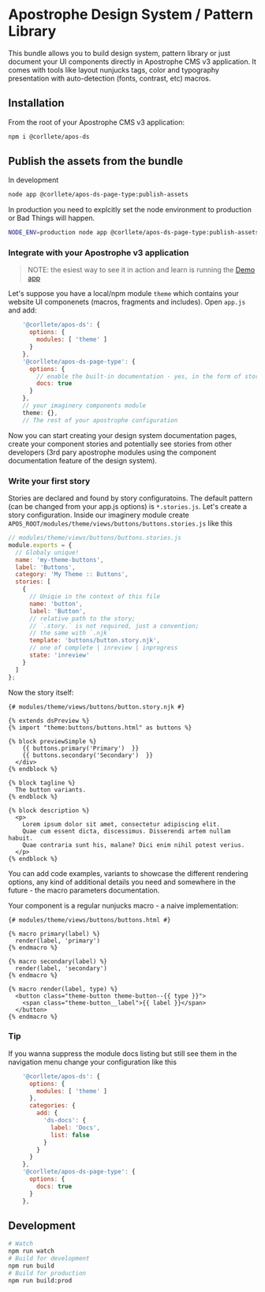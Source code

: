 # Apostrophe Design System / Pattern Library

This bundle allows you to build design system, pattern library or just document your UI components directly in Apostrophe CMS v3 application. It comes with tools like layout nunjucks tags, color and typography presentation with auto-detection (fonts, contrast, etc) macros.

## Installation

From the root of your Apostrophe CMS v3 application:

```sh
npm i @corllete/apos-ds
```

## Publish the assets from the bundle

In development
```sh
node app @corllete/apos-ds-page-type:publish-assets
```

In production you need to explcitly set the node environment to production or Bad Things will happen.
```sh
NODE_ENV=production node app @corllete/apos-ds-page-type:publish-assets
```

### Integrate with your Apostrophe v3 application

> NOTE: the esiest way to see it in action and learn is running the [Demo app](https://github.com/corllete/apos-ds)

Let's suppose you have a local/npm module `theme` which contains your website UI componenets (macros, fragments and includes).
Open `app.js` and add:
```js
    '@corllete/apos-ds': {
      options: {
        modules: [ 'theme' ]
      }
    },
    '@corllete/apos-ds-page-type': {
      options: {
        // enable the built-in documentation - yes, in the form of stories
        docs: true
      }
    },
    // your imaginery components module
    theme: {},
    // The rest of your apostrophe configuration

```

Now you can start creating your design system documentation pages, create your component stories and potentially see stories from other developers (3rd pary apostrophe modules using the component documentation feature of the design system).

### Write your first story

Stories are declared and found by story configuratoins. The default pattern (can be changed from your app.js options) is `*.stories.js`.
Let's create a story configuration. Inside our imaginery module create `APOS_ROOT/modules/theme/views/buttons/buttons.stories.js` like this
```js
// modules/theme/views/buttons/buttons.stories.js
module.exports = {
  // Globaly unique!
  name: 'my-theme-buttons',
  label: 'Buttons',
  category: 'My Theme :: Buttons',
  stories: [
    {
      // Uniqie in the context of this file
      name: 'button',
      label: 'Button',
      // relative path to the story;
      // `.story.` is not required, just a convention;
      // the same with `.njk`
      template: 'buttons/button.story.njk',
      // one of complete | inreview | inprogress
      state: 'inreview'
    }
  ]
};
```

Now the story itself:
```njk
{# modules/theme/views/buttons/button.story.njk #}

{% extends dsPreview %}
{% import "theme:buttons/buttons.html" as buttons %}

{% block previewSimple %}
    {{ buttons.primary('Primary')  }}
    {{ buttons.secondary('Secondary')  }}
  </div>
{% endblock %}

{% block tagline %}
  The button variants.
{% endblock %}

{% block description %}
  <p>
    Lorem ipsum dolor sit amet, consectetur adipiscing elit. 
    Quae cum essent dicta, discessimus. Disserendi artem nullam habuit. 
    Quae contraria sunt his, malane? Dici enim nihil potest verius.
  </p>
{% endblock %}
```

You can add code examples, variants to showcase the different rendering options, any kind of additional details you need and somewhere in the future - the macro parameters documentation.

Your component is a regular nunjucks macro - a naive implementation:
```njk
{# modules/theme/views/buttons/buttons.html #}

{% macro primary(label) %}
  render(label, 'primary')
{% endmacro %}

{% macro secondary(label) %}
  render(label, 'secondary')
{% endmacro %}

{% macro render(label, type) %}
  <button class="theme-button theme-button--{{ type }}">
    <span class="theme-button__label">{{ label }}</span>
  </button>
{% endmacro %}
```

### Tip

If you wanna suppress the module docs listing but still see them in the navigation menu change your configuration like this
```js
    '@corllete/apos-ds': {
      options: {
        modules: [ 'theme' ]
      },
      categories: {
        add: {
          'ds-docs': {
            label: 'Docs',
            list: false
          }
        }
      }
    },
    '@corllete/apos-ds-page-type': {
      options: {
        docs: true
      }
    },
```

## Development

```sh
# Watch
npm run watch
# Build for development
npm run build
# Build for production
npm run build:prod
```
